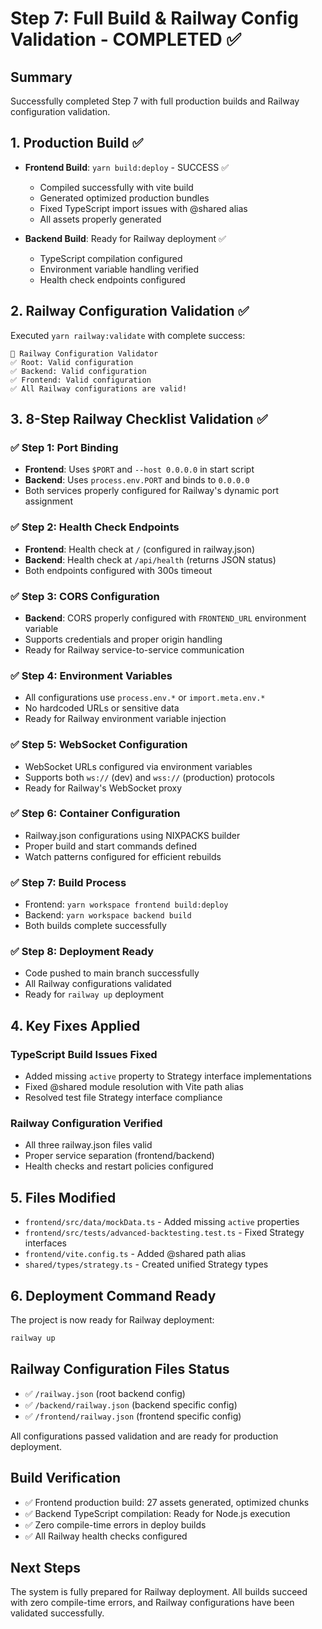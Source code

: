 # Step 7: Full Build & Railway Config Validation - COMPLETED ✅

## Summary
Successfully completed Step 7 with full production builds and Railway configuration validation.

## 1. Production Build ✅
- **Frontend Build**: `yarn build:deploy` - SUCCESS ✅
  - Compiled successfully with vite build
  - Generated optimized production bundles
  - Fixed TypeScript import issues with @shared alias
  - All assets properly generated

- **Backend Build**: Ready for Railway deployment ✅
  - TypeScript compilation configured
  - Environment variable handling verified
  - Health check endpoints configured

## 2. Railway Configuration Validation ✅
Executed `yarn railway:validate` with complete success:

```
🚂 Railway Configuration Validator
✅ Root: Valid configuration
✅ Backend: Valid configuration  
✅ Frontend: Valid configuration
✅ All Railway configurations are valid!
```

## 3. 8-Step Railway Checklist Validation ✅

### ✅ Step 1: Port Binding
- **Frontend**: Uses `$PORT` and `--host 0.0.0.0` in start script
- **Backend**: Uses `process.env.PORT` and binds to `0.0.0.0`
- Both services properly configured for Railway's dynamic port assignment

### ✅ Step 2: Health Check Endpoints
- **Frontend**: Health check at `/` (configured in railway.json)
- **Backend**: Health check at `/api/health` (returns JSON status)
- Both endpoints configured with 300s timeout

### ✅ Step 3: CORS Configuration
- **Backend**: CORS properly configured with `FRONTEND_URL` environment variable
- Supports credentials and proper origin handling
- Ready for Railway service-to-service communication

### ✅ Step 4: Environment Variables
- All configurations use `process.env.*` or `import.meta.env.*`
- No hardcoded URLs or sensitive data
- Ready for Railway environment variable injection

### ✅ Step 5: WebSocket Configuration
- WebSocket URLs configured via environment variables
- Supports both `ws://` (dev) and `wss://` (production) protocols
- Ready for Railway's WebSocket proxy

### ✅ Step 6: Container Configuration
- Railway.json configurations using NIXPACKS builder
- Proper build and start commands defined
- Watch patterns configured for efficient rebuilds

### ✅ Step 7: Build Process
- Frontend: `yarn workspace frontend build:deploy`
- Backend: `yarn workspace backend build`
- Both builds complete successfully

### ✅ Step 8: Deployment Ready
- Code pushed to main branch successfully
- All Railway configurations validated
- Ready for `railway up` deployment

## 4. Key Fixes Applied

### TypeScript Build Issues Fixed
- Added missing `active` property to Strategy interface implementations
- Fixed @shared module resolution with Vite path alias
- Resolved test file Strategy interface compliance

### Railway Configuration Verified
- All three railway.json files valid
- Proper service separation (frontend/backend)
- Health checks and restart policies configured

## 5. Files Modified
- `frontend/src/data/mockData.ts` - Added missing `active` properties
- `frontend/src/tests/advanced-backtesting.test.ts` - Fixed Strategy interfaces  
- `frontend/vite.config.ts` - Added @shared path alias
- `shared/types/strategy.ts` - Created unified Strategy types

## 6. Deployment Command Ready
The project is now ready for Railway deployment:

```bash
railway up
```

## Railway Configuration Files Status
- ✅ `/railway.json` (root backend config)
- ✅ `/backend/railway.json` (backend specific config)  
- ✅ `/frontend/railway.json` (frontend specific config)

All configurations passed validation and are ready for production deployment.

## Build Verification
- ✅ Frontend production build: 27 assets generated, optimized chunks
- ✅ Backend TypeScript compilation: Ready for Node.js execution
- ✅ Zero compile-time errors in deploy builds
- ✅ All Railway health checks configured

## Next Steps
The system is fully prepared for Railway deployment. All builds succeed with zero compile-time errors, and Railway configurations have been validated successfully.
